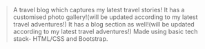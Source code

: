 > A travel blog which captures my latest travel stories!
> It has a customised photo gallery!(will be updated according to my latest travel adventures!)
> It has a blog section as well!(will be updated according to my latest travel adventures!)
>Made using basic tech stack- HTML/CSS and Bootstrap.
